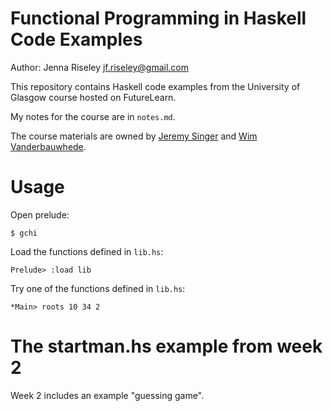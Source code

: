 # Functional Programming in Haskell Code Examples

Author: Jenna Riseley
jf.riseley@gmail.com

This repository contains Haskell code examples from the University of Glasgow course hosted on FutureLearn.

My notes for the course are in `notes.md`.

The course materials are owned by [Jeremy Singer](http://dcs.gla.ac.uk/~jsinger) and [Wim Vanderbauwhede](http://www.dcs.gla.ac.uk/~wim/).


# Usage

Open prelude:

```
$ gchi
```

Load the functions defined in `lib.hs`:

```
Prelude> :load lib
```

Try one of the functions defined in `lib.hs`:

```
*Main> roots 10 34 2
```

# The startman.hs example from week 2

Week 2 includes an example "guessing game". 